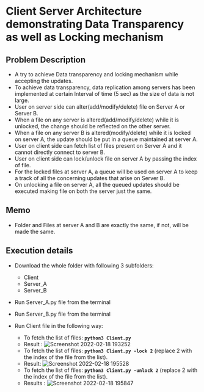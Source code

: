 # Client Server Architecture demonstrating Data Transparency as well as Locking mechanism

## Problem Description
   - A try to achieve Data transparency and locking mechanism while accepting the updates.
   - To achieve data transparency, data replication among servers has been implemented at certain Interval of time (5 sec) as the size of data is not large.
   - User on server side can alter(add/modify/delete) file on Server A or Server B.
   - When a file on any server is altered(add/modify/delete) while it is unlocked, the change should be reflected on the other server.
   - When a file on any server B is altered(modify/delete) while it is locked on server A, the update should be put in a queue maintained at server A.
   - User on client side can fetch list of files present on Server A and it cannot directly connect to server B.
   - User on client side can lock/unlock file on server A by passing the index of file.
   - For the locked files at server A, a queue will be used on server A to keep a track of all the concerning updates that arise on Server B.
   - On unlocking a file on server A, all the queued updates should be executed making file on both the server just the same. 

## Memo
   - Folder and Files at server A and B are exactly the same, if not, will be made the same.
   
## Execution details

* Download the whole folder with following 3 subfolders:
   * Client
   * Server_A
   * Server_B


* Run Server_A.py file from the terminal
* Run Server_B.py file from the terminal
* Run Client file in the following way:
    * To fetch the list of files: __`python3 Client.py`__   
    * Result : ![Screenshot 2022-02-18 193252](https://user-images.githubusercontent.com/25501934/154781509-8dfe6bc6-ba5a-4856-805a-d18bff137f53.png)
    * To fetch the list of files: __`python3 Client.py -lock 2`__ (replace 2 with the index of the file from the list).
    * Result: ![Screenshot 2022-02-18 195528](https://user-images.githubusercontent.com/25501934/154781606-73479032-33f5-4457-b8f9-37d87899bb79.png)
    * To fetch the list of files: __`python3 Client.py -unlock 2`__ (replace 2 with the index of the file from the list).
    * Results : ![Screenshot 2022-02-18 195847](https://user-images.githubusercontent.com/25501934/154781758-f547e058-d7de-4e18-a18d-4a54962c6763.png)



